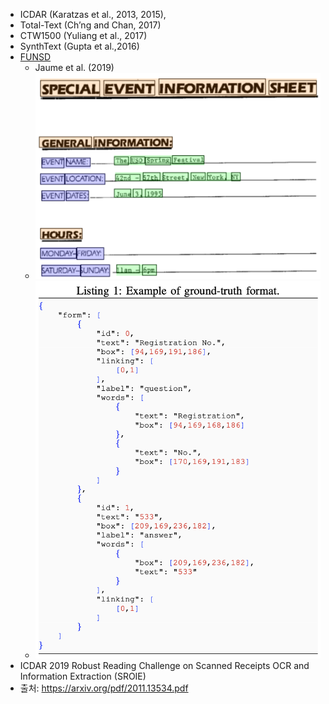 - ICDAR (Karatzas et al., 2013, 2015),
- Total-Text (Ch’ng and Chan, 2017)
- CTW1500 (Yuliang et al., 2017)
- SynthText (Gupta et al.,2016)
- [FUNSD](https://guillaumejaume.github.io/FUNSD/)
	- Jaume et al. (2019)
	- ![image.png](../assets/image_1669626033712_0.png)
	- ![image.png](../assets/image_1669626041613_0.png)
- ICDAR 2019 Robust Reading Challenge on Scanned Receipts OCR and Information Extraction (SROIE)
- 출처: https://arxiv.org/pdf/2011.13534.pdf